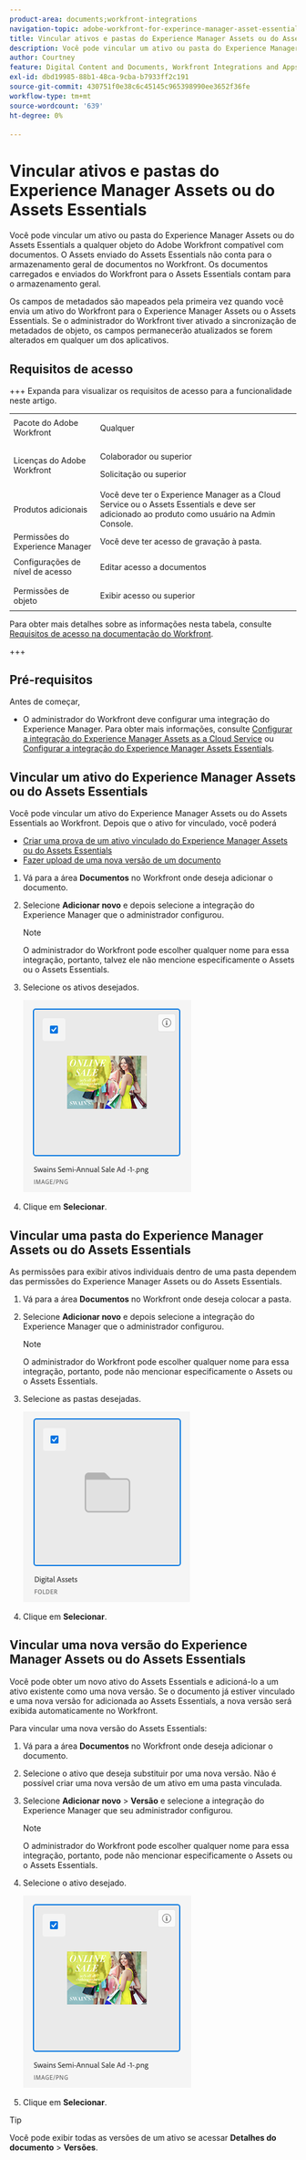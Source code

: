 ```yaml
---
product-area: documents;workfront-integrations
navigation-topic: adobe-workfront-for-experince-manager-asset-essentials
title: Vincular ativos e pastas do Experience Manager Assets ou do Assets Essentials
description: Você pode vincular um ativo ou pasta do Experience Manager Assets ou do Assets Essentials a qualquer objeto do Adobe Workfront compatível com documentos. O Assets enviado do Assets Essentials não conta para o armazenamento geral de documentos no Workfront. Os documentos carregados e enviados do Workfront para o Assets Essentials contam para o armazenamento geral.
author: Courtney
feature: Digital Content and Documents, Workfront Integrations and Apps
exl-id: dbd19985-88b1-48ca-9cba-b7933ff2c191
source-git-commit: 430751f0e38c6c45145c965398990ee3652f36fe
workflow-type: tm+mt
source-wordcount: '639'
ht-degree: 0%

---
```


# Vincular ativos e pastas do Experience Manager Assets ou do Assets Essentials

Você pode vincular um ativo ou pasta do Experience Manager Assets ou do Assets Essentials a qualquer objeto do Adobe Workfront compatível com documentos. O Assets enviado do Assets Essentials não conta para o armazenamento geral de documentos no Workfront. Os documentos carregados e enviados do Workfront para o Assets Essentials contam para o armazenamento geral.

Os campos de metadados são mapeados pela primeira vez quando você envia um ativo do Workfront para o Experience Manager Assets ou o Assets Essentials. Se o administrador do Workfront tiver ativado a sincronização de metadados de objeto, os campos permanecerão atualizados se forem alterados em qualquer um dos aplicativos.

## Requisitos de acesso

+++ Expanda para visualizar os requisitos de acesso para a funcionalidade neste artigo.

<table style="table-layout:auto"> 
 <col> 
 <col> 
 <tbody> 
  <tr> 
   <td role="rowheader">Pacote do Adobe Workfront</td> 
   <td> <p> Qualquer</p> </td> 
  </tr> 
  <tr> 
   <td role="rowheader">Licenças do Adobe Workfront</td> 
   <td> 
   <p>Colaborador ou superior</p> 
   <p>Solicitação ou superior</p> </td> 
  </tr> 
  <tr> 
   <td role="rowheader">Produtos adicionais</td> 
   <td>Você deve ter o Experience Manager as a Cloud Service ou o Assets Essentials e deve ser adicionado ao produto como usuário na Admin Console.</td> 
  </tr> 
   <tr> 
    <td role="rowheader">Permissões do Experience Manager</td> 
    <td>Você deve ter acesso de gravação à pasta.</td> 
   </tr>
  <tr> 
   <td role="rowheader">Configurações de nível de acesso</td> 
   <td> <p>Editar acesso a documentos</p> </td> 
  </tr> 
  <tr> 
   <td role="rowheader">Permissões de objeto</td> 
   <td> <p>Exibir acesso ou superior</p> </td> 
  </tr> 
 </tbody> 
</table>

Para obter mais detalhes sobre as informações nesta tabela, consulte [Requisitos de acesso na documentação do Workfront](/help/quicksilver/administration-and-setup/add-users/access-levels-and-object-permissions/access-level-requirements-in-documentation.md).

+++

## Pré-requisitos

Antes de começar,

* O administrador do Workfront deve configurar uma integração do Experience Manager. Para obter mais informações, consulte [Configurar a integração do Experience Manager Assets as a Cloud Service](/help/quicksilver/administration-and-setup/configure-integrations/configure-aacs-integration.md) ou [Configurar a integração do Experience Manager Assets Essentials](/help/quicksilver/documents/adobe-workfront-for-experience-manager-assets-essentials/setup-asset-essentials.md).

## Vincular um ativo do Experience Manager Assets ou do Assets Essentials

Você pode vincular um ativo do Experience Manager Assets ou do Assets Essentials ao Workfront. Depois que o ativo for vinculado, você poderá

* [Criar uma prova de um ativo vinculado do Experience Manager Assets ou do Assets Essentials](../../documents/adobe-workfront-for-experience-manager-assets-essentials/proof-linked-asset-aem.md)
* [Fazer upload de uma nova versão de um documento](../../documents/managing-documents/upload-new-document-version.md)

1. Vá para a área **Documentos** no Workfront onde deseja adicionar o documento.
1. Selecione **Adicionar novo** e depois selecione a integração do Experience Manager que o administrador configurou.

   >[!NOTE]
   >
   >O administrador do Workfront pode escolher qualquer nome para essa integração, portanto, talvez ele não mencione especificamente o Assets ou o Assets Essentials.

1. Selecione os ativos desejados.

   ![Selecione um ativo](assets/select-an-asset.png)

1. Clique em **Selecionar**.

## Vincular uma pasta do Experience Manager Assets ou do Assets Essentials

As permissões para exibir ativos individuais dentro de uma pasta dependem das permissões do Experience Manager Assets ou do Assets Essentials.

1. Vá para a área **Documentos** no Workfront onde deseja colocar a pasta.
1. Selecione **Adicionar novo** e depois selecione a integração do Experience Manager que o administrador configurou.

   >[!NOTE]
   >
   >O administrador do Workfront pode escolher qualquer nome para essa integração, portanto, pode não mencionar especificamente o Assets ou o Assets Essentials.

1. Selecione as pastas desejadas.

   ![Selecionar uma pasta](assets/select-a-folder.png)

1. Clique em **Selecionar**.

## Vincular uma nova versão do Experience Manager Assets ou do Assets Essentials

Você pode obter um novo ativo do Assets Essentials e adicioná-lo a um ativo existente como uma nova versão. Se o documento já estiver vinculado e uma nova versão for adicionada ao Assets Essentials, a nova versão será exibida automaticamente no Workfront.

Para vincular uma nova versão do Assets Essentials:

1. Vá para a área **Documentos** no Workfront onde deseja adicionar o documento.
1. Selecione o ativo que deseja substituir por uma nova versão. Não é possível criar uma nova versão de um ativo em uma pasta vinculada.
1. Selecione **Adicionar novo** > **Versão** e selecione a integração do Experience Manager que seu administrador configurou.

   >[!NOTE]
   >
   >O administrador do Workfront pode escolher qualquer nome para essa integração, portanto, pode não mencionar especificamente o Assets ou o Assets Essentials.

1. Selecione o ativo desejado.

   ![Selecione um ativo](assets/select-an-asset.png)

1. Clique em **Selecionar**.

>[!TIP]
>
>Você pode exibir todas as versões de um ativo se acessar **Detalhes do documento** > **Versões**.
